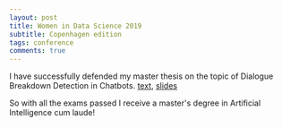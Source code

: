 ```yaml
---
layout: post
title: Women in Data Science 2019
subtitle: Copenhagen edition
tags: conference
comments: true
---
```


I have successfully defended my master thesis on the topic of Dialogue Breakdown Detection in Chatbots. <a href="../pdf/Hendriksen_MAI_thesis.pdf">text</a>, <a href="../pdf/thesis_defense_presentation.pdf">slides</a>

So with all the exams passed I receive a master's degree in Artificial Intelligence cum laude!